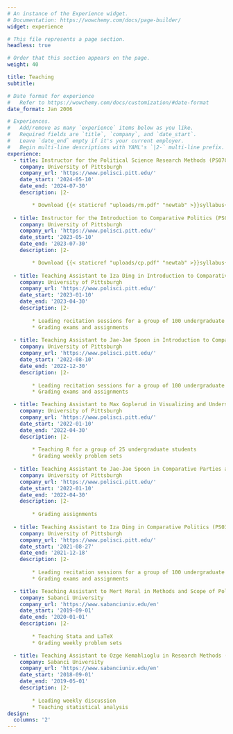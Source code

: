 ```yaml
---
# An instance of the Experience widget.
# Documentation: https://wowchemy.com/docs/page-builder/
widget: experience

# This file represents a page section.
headless: true

# Order that this section appears on the page.
weight: 40

title: Teaching
subtitle:

# Date format for experience
#   Refer to https://wowchemy.com/docs/customization/#date-format
date_format: Jan 2006

# Experiences.
#   Add/remove as many `experience` items below as you like.
#   Required fields are `title`, `company`, and `date_start`.
#   Leave `date_end` empty if it's your current employer.
#   Begin multi-line descriptions with YAML's `|2-` multi-line prefix.
experience:
  - title: Instructor for the Political Science Research Methods (PS0700)
    company: University of Pittsburgh
    company_url: 'https://www.polisci.pitt.edu/'
    date_start: '2024-05-10'
    date_end: '2024-07-30'
    description: |2-

        * Download {{< staticref "uploads/rm.pdf" "newtab" >}}syllabus{{< /staticref >}}.
    
  - title: Instructor for the Introduction to Comparative Politics (PS0300)
    company: University of Pittsburgh
    company_url: 'https://www.polisci.pitt.edu/'
    date_start: '2023-05-10'
    date_end: '2023-07-30'
    description: |2-

        * Download {{< staticref "uploads/cp.pdf" "newtab" >}}syllabus{{< /staticref >}}.
           
  - title: Teaching Assistant to Iza Ding in Introduction to Comparative Politics (PS0300)
    company: University of Pittsburgh
    company_url: 'https://www.polisci.pitt.edu/'
    date_start: '2023-01-10'
    date_end: '2023-04-30'
    description: |2-
        
        * Leading recitation sessions for a group of 100 undergraduate students
        * Grading exams and assignments
    
  - title: Teaching Assistant to Jae-Jae Spoon in Introduction to Comparative Politics (PS0300)
    company: University of Pittsburgh
    company_url: 'https://www.polisci.pitt.edu/'
    date_start: '2022-08-10'
    date_end: '2022-12-30'
    description: |2-
        
        * Leading recitation sessions for a group of 100 undergraduate students
        * Grading exams and assignments

  - title: Teaching Assistant to Max Goplerud in Visualizing and Understanding Social Data  (PS1702)
    company: University of Pittsburgh
    company_url: 'https://www.polisci.pitt.edu/'
    date_start: '2022-01-10'
    date_end: '2022-04-30'
    description: |2-
        
        * Teaching R for a group of 25 undergraduate students
        * Grading weekly problem sets
    
  - title: Teaching Assistant to Jae-Jae Spoon in Comparative Parties and Elections (PS1399)
    company: University of Pittsburgh
    company_url: 'https://www.polisci.pitt.edu/'
    date_start: '2022-01-10'
    date_end: '2022-04-30'
    description: |2-
        
        * Grading assignments
    
  - title: Teaching Assistant to Iza Ding in Comparative Politics (PS0300)
    company: University of Pittsburgh
    company_url: 'https://www.polisci.pitt.edu/'
    date_start: '2021-08-27'
    date_end: '2021-12-18'
    description: |2-
        
        * Leading recitation sessions for a group of 100 undergraduate students
        * Grading exams and assignments

  - title: Teaching Assistant to Mert Moral in Methods and Scope of Political Analysis (POLS529)
    company: Sabanci University
    company_url: 'https://www.sabanciuniv.edu/en'
    date_start: '2019-09-01'
    date_end: '2020-01-01'
    description: |2-
    
        * Teaching Stata and LaTeX
        * Grading weekly problem sets

  - title: Teaching Assistant to Ozge Kemahlıoglu in Research Methods (SPS311)
    company: Sabanci University
    company_url: 'https://www.sabanciuniv.edu/en'
    date_start: '2018-09-01'
    date_end: '2019-05-01'
    description: |2-
    
        * Leading weekly discussion
        * Teaching statistical analysis
design:
  columns: '2'
---
```


